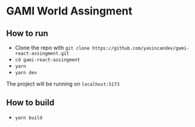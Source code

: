 # GAMI World Assingment

## How to run

- Clone the repo with `git clone https://github.com/yasincandev/gami-react-assingment.git`
- `cd gami-react-assingment`
- `yarn`
- `yarn dev`

The project will be running on `localhost:5173`

## How to build

- `yarn build`
